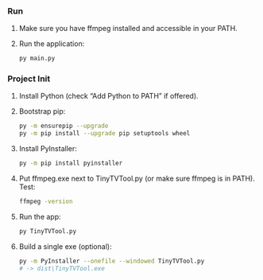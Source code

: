 ### Run

1. Make sure you have ffmpeg installed and accessible in your PATH.

2. Run the application:

   ```bash
   py main.py
   ```

### Project Init

1. Install Python (check “Add Python to PATH” if offered).

2. Bootstrap pip:

   ```bash
   py -m ensurepip --upgrade
   py -m pip install --upgrade pip setuptools wheel
   ```

3. Install PyInstaller:

   ```bash
   py -m pip install pyinstaller
   ```

4. Put ffmpeg.exe next to TinyTVTool.py (or make sure ffmpeg is in PATH). Test:

   ```bash
   ffmpeg -version
   ```

5. Run the app:

   ```bash
   py TinyTVTool.py
   ```

6. Build a single exe (optional):

   ```bash
   py -m PyInstaller --onefile --windowed TinyTVTool.py
   # -> dist\TinyTVTool.exe
   ```
